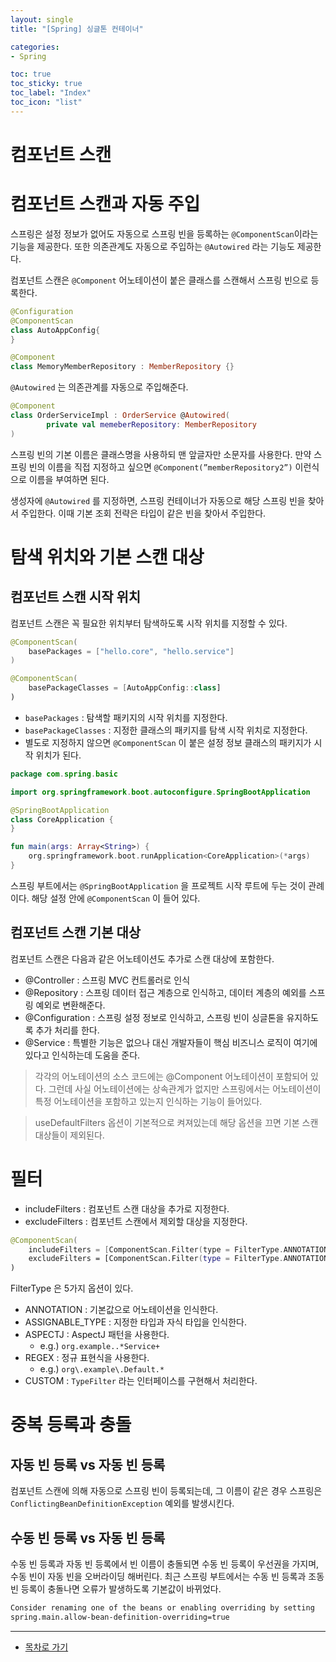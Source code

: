 ```yaml
---
layout: single
title: "[Spring] 싱글톤 컨테이너"

categories:
- Spring

toc: true
toc_sticky: true
toc_label: "Index"
toc_icon: "list"
---
```


# 컴포넌트 스캔

# 컴포넌트 스캔과 자동 주입

스프링은 설정 정보가 없어도 자동으로 스프링 빈을 등록하는 `@ComponentScan`이라는 기능을 제공한다. 또한 의존관계도 자동으로 주입하는 `@Autowired` 라는 기능도 제공한다.

컴포넌트 스캔은 `@Component` 어노테이션이 붙은 클래스를 스캔해서 스프링 빈으로 등록한다.

```kotlin
@Configuration
@ComponentScan
class AutoAppConfig{
}

@Component
class MemoryMemberRepository : MemberRepository {}
```

`@Autowired` 는 의존관계를 자동으로 주입해준다.

```kotlin
@Component
class OrderServiceImpl : OrderService @Autowired(
		private val memeberRepository: MemberRepository
)
```

스프링 빈의 기본 이름은 클래스명을 사용하되 맨 앞글자만 소문자를 사용한다. 만약 스프링 빈의 이름을 직접 지정하고 싶으면 `@Component(”memberRepository2”)` 이런식으로 이름을 부여하면 된다.

생성자에 `@Autowired` 를 지정하면, 스프링 컨테이너가 자동으로 해당 스프링 빈을 찾아서 주입한다. 이때 기본 조회 전략은 타입이 같은 빈을 찾아서 주입한다.

# 탐색 위치와 기본 스캔 대상

## 컴포넌트 스캔 시작 위치

컴포넌트 스캔은 꼭 필요한 위치부터 탐색하도록 시작 위치를 지정할 수 있다.

```kotlin
@ComponentScan(
	basePackages = ["hello.core", "hello.service"]
)

@ComponentScan(
	basePackageClasses = [AutoAppConfig::class]
)
```

- `basePackages` : 탐색할 패키지의 시작 위치를 지정한다.
- `basePackageClasses` : 지정한 클래스의 패키지를 탐색 시작 위치로 지정한다.
- 별도로 지정하지 않으면 `@ComponentScan` 이 붙은 설정 정보 클래스의 패키지가 시작 위치가 된다.

```kotlin
package com.spring.basic

import org.springframework.boot.autoconfigure.SpringBootApplication

@SpringBootApplication
class CoreApplication {
}

fun main(args: Array<String>) {
    org.springframework.boot.runApplication<CoreApplication>(*args)
}
```

스프링 부트에서는 `@SpringBootApplication` 을 프로젝트 시작 루트에 두는 것이 관례이다. 해당 설정 안에 `@ComponentScan` 이 들어 있다.

## 컴포넌트 스캔 기본 대상

컴포넌트 스캔은 다음과 같은 어노테이션도 추가로 스캔 대상에 포함한다.

- @Controller : 스프링 MVC 컨트롤러로 인식
- @Repository : 스프링 데이터 접근 계층으로 인식하고, 데이터 계층의 예외를 스프링 예외로 변환해준다.
- @Configuration : 스프링 설정 정보로 인식하고, 스프링 빈이 싱글톤을 유지하도록 추가 처리를 한다.
- @Service : 특별한 기능은 없으나 대신 개발자들이 핵심 비즈니스 로직이 여기에 있다고 인식하는데 도움을 준다.

> 각각의 어노테이션의 소스 코드에는 @Component 어노테이션이 포함되어 있다. 그런데 사실 어노테이션에는 상속관계가 없지만 스프링에서는 어노테이션이 특정 어노테이션을 포함하고 있는지 인식하는 기능이 들어있다.
>

> useDefaultFilters 옵션이 기본적으로 켜져있는데 해당 옵션을 끄면 기본 스캔 대상들이 제외된다.
>

# 필터

- includeFilters : 컴포넌트 스캔 대상을 추가로 지정한다.
- excludeFilters : 컴포넌트 스캔에서 제외할 대상을 지정한다.

```kotlin
@ComponentScan(
    includeFilters = [ComponentScan.Filter(type = FilterType.ANNOTATION, classes = [MyIncludeComponent::class])],
    excludeFilters = [ComponentScan.Filter(type = FilterType.ANNOTATION, classes = [MyExcludeComponent::class])]
)
```

FilterType 은 5가지 옵션이 있다.

- ANNOTATION : 기본값으로 어노테이션을 인식한다.
- ASSIGNABLE_TYPE : 지정한 타입과 자식 타입을 인식한다.
- ASPECTJ : AspectJ 패턴을 사용한다.
    - e.g.) `org.example..*Service+`
- REGEX : 정규 표현식을 사용한다.
    - e.g.) `org\.example\.Default.*`
- CUSTOM : `TypeFilter` 라는 인터페이스를 구현해서 처리한다.

# 중복 등록과 충돌

## 자동 빈 등록 vs 자동 빈 등록

컴포넌트 스캔에 의해 자동으로 스프링 빈이 등록되는데, 그 이름이 같은 경우 스프링은 `ConflictingBeanDefinitionException` 예외를 발생시킨다.

## 수동 빈 등록 vs 자동 빈 등록

수동 빈 등록과 자동 빈 등록에서 빈 이름이 충돌되면 수동 빈 등록이 우선권을 가지며, 수동 빈이 자동 빈을 오버라이딩 해버린다. 최근 스프링 부트에서는 수동 빈 등록과 조동 빈 등록이 충돌나면 오류가 발생하도록 기본값이 바뀌었다.

```bash
Consider renaming one of the beans or enabling overriding by setting
spring.main.allow-bean-definition-overriding=true
```

---   
- [목차로 가기](https://owl3670.github.io/spring/spring-0/)  
